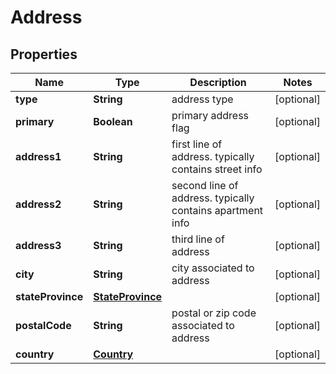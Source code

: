 
# Address

## Properties
Name | Type | Description | Notes
------------ | ------------- | ------------- | -------------
**type** | **String** | address type |  [optional]
**primary** | **Boolean** | primary address flag |  [optional]
**address1** | **String** | first line of address. typically contains street info |  [optional]
**address2** | **String** | second line of address. typically contains apartment info |  [optional]
**address3** | **String** | third line of address |  [optional]
**city** | **String** | city associated to address |  [optional]
**stateProvince** | [**StateProvince**](StateProvince.md) |  |  [optional]
**postalCode** | **String** | postal or zip code associated to address |  [optional]
**country** | [**Country**](Country.md) |  |  [optional]



